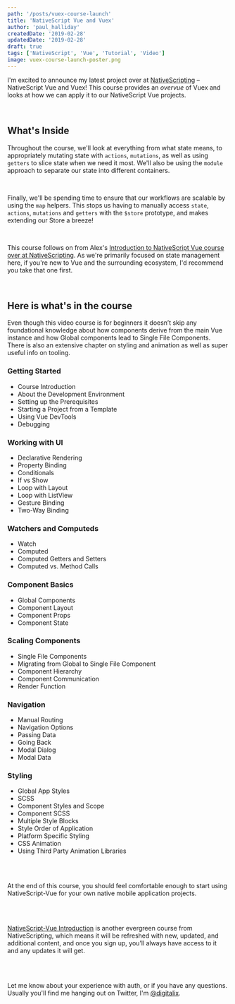```yaml
---
path: '/posts/vuex-course-launch'
title: 'NativeScript Vue and Vuex'
author: 'paul_halliday'
createdDate: '2019-02-28'
updatedDate: '2019-02-28'
draft: true
tags: ['NativeScript', 'Vue', 'Tutorial', 'Video']
image: vuex-course-launch-poster.png
---
```


I'm excited to announce my latest project over at [NativeScripting](https://NativeScripting.com) – NativeScript Vue and Vuex! This course provides an _overvue_ of Vuex and looks at how we can apply it to our NativeScript Vue projects.

<br/>

## What's Inside

Throughout the course, we'll look at everything from what state means, to appropriately mutating state with `actions`, `mutations`, as well as using `getters` to slice state when we need it most. We'll also be using the `module` approach to separate our state into different containers.

<br/>

Finally, we'll be spending time to ensure that our workflows are scalable by using the `map` helpers. This stops us having to manually access `state`, `actions`, `mutations` and `getters` with the `$store` prototype, and makes extending our Store a breeze!

<br/>

This course follows on from Alex's [Introduction to NativeScript Vue course over at NativeScripting](https://nativescripting.com/course/nativescript-vue-introduction). As we're primarily focused on state management here, if you're new to Vue and the surrounding ecosystem, I'd recommend you take that one first.

<br/>

## Here is what's in the course

Even though this video course is for beginners it doesn’t skip any foundational knowledge about how components derive from the main Vue instance and how Global components lead to Single File Components. There is also an extensive chapter on styling and animation as well as super useful info on tooling.

### Getting Started

- Course Introduction
- About the Development Environment
- Setting up the Prerequisites
- Starting a Project from a Template
- Using Vue DevTools
- Debugging

### Working with UI

- Declarative Rendering
- Property Binding
- Conditionals
- If vs Show
- Loop with Layout
- Loop with ListView
- Gesture Binding
- Two-Way Binding

### Watchers and Computeds

- Watch
- Computed
- Computed Getters and Setters
- Computed vs. Method Calls

### Component Basics

- Global Components
- Component Layout
- Component Props
- Component State

### Scaling Components

- Single File Components
- Migrating from Global to Single File Component
- Component Hierarchy
- Component Communication
- Render Function

### Navigation

- Manual Routing
- Navigation Options
- Passing Data
- Going Back
- Modal Dialog
- Modal Data

### Styling

- Global App Styles
- SCSS
- Component Styles and Scope
- Component SCSS
- Multiple Style Blocks
- Style Order of Application
- Platform Specific Styling
- CSS Animation
- Using Third Party Animation Libraries

<br><br>

At the end of this course, you should feel comfortable enough to start using NativeScript-Vue for your own native mobile application projects.

<br><br>

[NativeScript-Vue Introduction](https://nativescripting.com/course/nativescript-vue-introduction/) is another evergreen course from NativeScripting, which means it will be refreshed with new, updated, and additional content, and once you sign up, you’ll always have access to it and any updates it will get.

<br><br>

Let me know about your experience with auth, or if you have any questions. Usually you'll find me hanging out on Twitter, I'm [@digitalix](https://twitter.com/intent/user?screen_name=digitalix).
<br><br>
